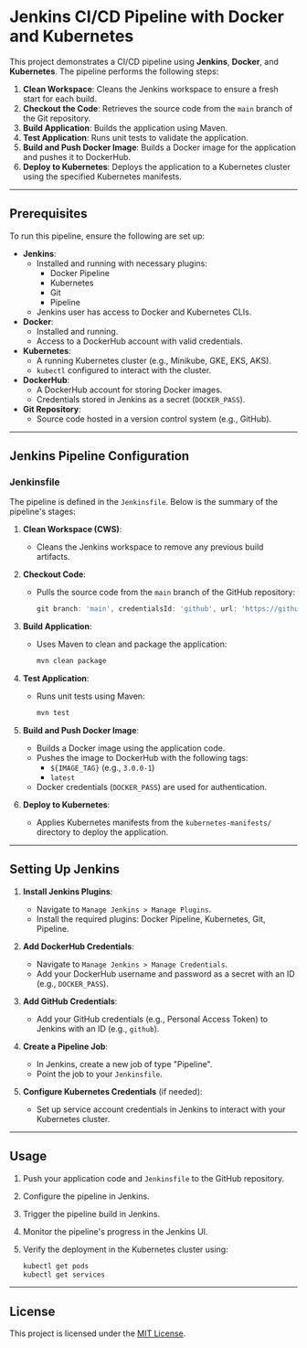 # Jenkins CI/CD Pipeline with Docker and Kubernetes

This project demonstrates a CI/CD pipeline using **Jenkins**, **Docker**, and **Kubernetes**. The pipeline performs the following steps:

1. **Clean Workspace**: Cleans the Jenkins workspace to ensure a fresh start for each build.
2. **Checkout the Code**: Retrieves the source code from the `main` branch of the Git repository.
3. **Build Application**: Builds the application using Maven.
4. **Test Application**: Runs unit tests to validate the application.
5. **Build and Push Docker Image**: Builds a Docker image for the application and pushes it to DockerHub.
6. **Deploy to Kubernetes**: Deploys the application to a Kubernetes cluster using the specified Kubernetes manifests.

---

## Prerequisites

To run this pipeline, ensure the following are set up:

- **Jenkins**:
  - Installed and running with necessary plugins:
    - Docker Pipeline
    - Kubernetes
    - Git
    - Pipeline
  - Jenkins user has access to Docker and Kubernetes CLIs.
- **Docker**:
  - Installed and running.
  - Access to a DockerHub account with valid credentials.
- **Kubernetes**:
  - A running Kubernetes cluster (e.g., Minikube, GKE, EKS, AKS).
  - `kubectl` configured to interact with the cluster.
- **DockerHub**:
  - A DockerHub account for storing Docker images.
  - Credentials stored in Jenkins as a secret (`DOCKER_PASS`).
- **Git Repository**:
  - Source code hosted in a version control system (e.g., GitHub).

---

## Jenkins Pipeline Configuration

### Jenkinsfile

The pipeline is defined in the `Jenkinsfile`. Below is the summary of the pipeline's stages:

1. **Clean Workspace (CWS)**:
   - Cleans the Jenkins workspace to remove any previous build artifacts.

2. **Checkout Code**:
   - Pulls the source code from the `main` branch of the GitHub repository:
     ```groovy
     git branch: 'main', credentialsId: 'github', url: 'https://github.com/Karimbraham/GitJenDocKub'
     ```

3. **Build Application**:
   - Uses Maven to clean and package the application:
     ```bash
     mvn clean package
     ```

4. **Test Application**:
   - Runs unit tests using Maven:
     ```bash
     mvn test
     ```

5. **Build and Push Docker Image**:
   - Builds a Docker image using the application code.
   - Pushes the image to DockerHub with the following tags:
     - `${IMAGE_TAG}` (e.g., `3.0.0-1`)
     - `latest`
   - Docker credentials (`DOCKER_PASS`) are used for authentication.

6. **Deploy to Kubernetes**:
   - Applies Kubernetes manifests from the `kubernetes-manifests/` directory to deploy the application.

---

## Setting Up Jenkins

1. **Install Jenkins Plugins**:
   - Navigate to `Manage Jenkins > Manage Plugins`.
   - Install the required plugins: Docker Pipeline, Kubernetes, Git, Pipeline.

2. **Add DockerHub Credentials**:
   - Navigate to `Manage Jenkins > Manage Credentials`.
   - Add your DockerHub username and password as a secret with an ID (e.g., `DOCKER_PASS`).

3. **Add GitHub Credentials**:
   - Add your GitHub credentials (e.g., Personal Access Token) to Jenkins with an ID (e.g., `github`).

4. **Create a Pipeline Job**:
   - In Jenkins, create a new job of type "Pipeline".
   - Point the job to your `Jenkinsfile`.

5. **Configure Kubernetes Credentials** (if needed):
   - Set up service account credentials in Jenkins to interact with your Kubernetes cluster.

---
 

## Usage

1. Push your application code and `Jenkinsfile` to the GitHub repository.
2. Configure the pipeline in Jenkins.
3. Trigger the pipeline build in Jenkins.
4. Monitor the pipeline's progress in the Jenkins UI.
5. Verify the deployment in the Kubernetes cluster using:

   ```bash
   kubectl get pods
   kubectl get services
   ```

---

## License

This project is licensed under the [MIT License](LICENSE).
 
